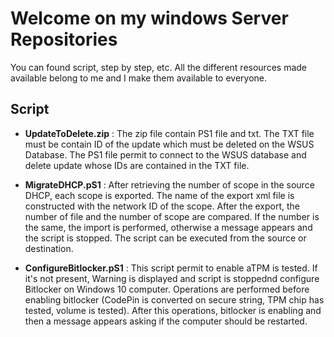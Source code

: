 # **Welcome on my windows Server Repositories**

You can found script, step by step, etc. All the different resources made available belong to me and I make them available to everyone. 

## Script

* **UpdateToDelete.zip** : The zip file contain PS1 file and txt. The TXT file must be contain ID of the update which must be deleted on the WSUS Database. The PS1 file permit to connect to the WSUS database and delete update whose IDs are contained in the TXT file.

* **MigrateDHCP.pS1** : After retrieving the number of scope in the source DHCP, each scope is exported. The name of the export xml file is constructed with the network ID of the scope. After the export, the number of file and the number of scope are compared. If the number is the same, the import is performed, otherwise a message appears and the script is stopped. The script can be executed from the source or destination.

* **ConfigureBitlocker.pS1** : This script permit to enable aTPM is tested. If it's not present, Warning is displayed and script is stoppednd configure Bitlocker on Windows 10 computer. Operations are performed before enabling bitlocker (CodePin is converted on secure string, TPM chip has tested, volume is tested). After this operations, bitlocker is enabling and then a message appears asking if the computer should be restarted.
